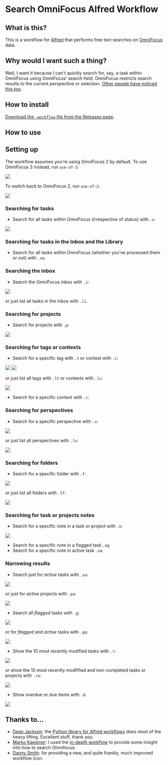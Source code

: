 # Search OmniFocus Alfred Workflow

## What is this?

This is a workflow for [Alfred](http://www.alfredapp.com/) that performs free text searches on [OmniFocus](http://www.omnigroup.com/omnifocus) data.

## Why would I want such a thing?

Well, I want it because I can't quickly search for, say, a task within OmniFocus using OmniFocus' search field. OmniFocus restricts search results to the current perspective or selection. [Other people have noticed this too](https://discourse.omnigroup.com/t/how-to-search-all-content-a-via-changed-perspective/366).

## How to install

[Download the `.workflow` file from the Releases page](https://github.com/rhydlewis/search-omnifocus/releases/).

## How to use

## Setting up

The workflow assumes you're using OmniFocus 2 by default. To use OmniFocus 3 instead, run `use-of-3`:

![](./images/use-of-3.png)

To switch back to OmniFocus 2, run `use-of-2`:

![](./images/use-of-2.png)

### Searching for tasks

* Search for all tasks within OmniFocus (irrespective of status) with `.s`:

![](./images/search-for-tasks.png)

### Searching for tasks in the Inbox and the Library 

* Search for all tasks within OmniFocus (whether you've processed them or not) with `.se`.

### Searching the inbox

* Search the OmniFocus inbox with `.i`:

![](./images/search-inbox.png)

or just list all tasks in the inbox with `.li`.

### Searching for projects

* Search for projects with `.p`:

![](./images/search-for-project.png)

### Searching for tags or contexts

* Search for a specific tag with `.t` or context with `.c`:

![](./images/search-for-tag.png)
![](./images/search-for-context.png)

or just list all tags with `.lt` or contexts with `.lc`:

![](./images/list-tags.png)

* Search for a specific context with `.c`:

### Searching for perspectives

* Search for a specific perspective with `.v`:

![](./images/search-for-perspectives.png)

or just list all perspectives with `.lv`:

![](./images/list-perspectives.png)

### Searching for folders

* Search for a specific folder with `.f`:

![](./images/search-for-folders.png)

or just list all folders with `.lf`:

![](./images/list-folders.png)

### Searching for task or projects notes
 
* Search for a specific note in a task or project with `.n`:

![](./images/search-note.png)

* Search for a specific note in a flagged task `.ng`
* Search for a specific note in active task `.na`

### Narrowing results

* Search just for *active* tasks with `.sa`:

![](./images/search-for-active-tasks.png)

or just for *active* projects with `.pa`:

![](./images/search-for-active-projects.png)

* Search all *flagged* tasks with `.g`:
 
![](./images/search-for-flagged-tasks.png)

or for *flagged* and *active* tasks with `.ga`:

![](./images/search-for-flagged-active-tasks.png)

* Show the 10 most recently modified tasks with `.r`:

![](./images/show-recent-tasks.png)

or show the 10 most recently modfified and non-completed tasks or projects with `.ra`:

![](./images/show-recent-active-tasks.png)

* Show overdue or due items with `.d`:

![](./images/overdue-tasks.png)

## Thanks to...

* [Dean Jackson](https://github.com/deanishe): the [Python library for Alfred workflows](https://github.com/deanishe/alfred-workflow) does most of the heavy lifting. Excellent stuff, thank you.
* [Marko Kaestner](https://github.com/markokaestner): I used the [in-depth workflow](https://github.com/markokaestner/of-task-actions) to provide some insight into how to search Omnifocus.
* [Danny Smith](https://github.com/dannysmith): for providing a new, and quite frankly, much improved workflow icon.


